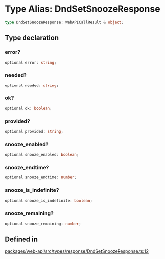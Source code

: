 # Type Alias: DndSetSnoozeResponse

```ts
type DndSetSnoozeResponse: WebAPICallResult & object;
```

## Type declaration

### error?

```ts
optional error: string;
```

### needed?

```ts
optional needed: string;
```

### ok?

```ts
optional ok: boolean;
```

### provided?

```ts
optional provided: string;
```

### snooze\_enabled?

```ts
optional snooze_enabled: boolean;
```

### snooze\_endtime?

```ts
optional snooze_endtime: number;
```

### snooze\_is\_indefinite?

```ts
optional snooze_is_indefinite: boolean;
```

### snooze\_remaining?

```ts
optional snooze_remaining: number;
```

## Defined in

[packages/web-api/src/types/response/DndSetSnoozeResponse.ts:12](https://github.com/slackapi/node-slack-sdk/blob/c15385ef93ccdde9702f52f7d1f445999203d794/packages/web-api/src/types/response/DndSetSnoozeResponse.ts#L12)
